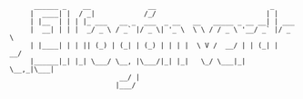 		  ______ _    __              __                            _      
		 |  ____| |  / _|            /_/                           | |     
		 | |__  | | | |_ ___   __ _  ___  _ __   __   _____ _ __ __| | ___ 
		 |  __| | | |  _/ _ \ / _` |/ _ \| '_ \  \ \ / / _ \ '__/ _` |/ _ \
		 | |____| | | || (_) | (_| | (_) | | | |  \ V /  __/ | | (_| |  __/
		 |______|_| |_| \___/ \__, |\___/|_| |_|   \_/ \___|_|  \__,_|\___|
							   __/ |                                       
							  |___/       

